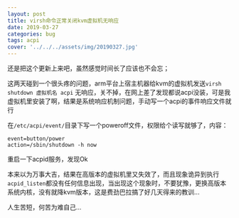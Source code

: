 ```yaml
---
layout: post
title: virsh命令正常关闭kvm虚拟机无响应
date: 2019-03-27
categories: bug
tags: acpi
cover: '../../../assets/img/20190327.jpg'
---
```


还是把这个更新上来吧，虽然感觉时间长了应该也不会忘；

这两天碰到一个很头疼的问题，arm平台上宿主机器给kvm的虚拟机发送`virsh shutdown 虚拟机名 acpi` 无响应，关不掉，在网上差了发现都说acpi没装，可是我虚拟机里安装了啊，结果是系统响应机制问题，手动写一个acpi的事件响应文件就行

在`/etc/acpi/event/`目录下写一个poweroff文件，权限给个读写就够了，内容：
```
event=button/power
action=/sbin/shutdown -h now
```
重启一下acpid服务，发现Ok

本来以为万事大吉，结果在高版本的虚拟机里又失效了，而且现象诡异到执行`acpid_listen`都没有任何信息出现，当出现这个现象时，不要犹豫，更换高版本系统内核，没有就降kvm版本，这是费劲巴拉搞了好几天得来的教训...

人生苦短，何苦为难自己...